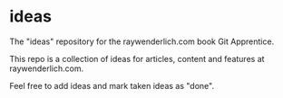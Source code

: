 # ideas
The "ideas" repository for the raywenderlich.com book Git Apprentice.


This repo is a collection of ideas for articles, content and features at raywenderlich.com.

Feel free to add ideas and mark taken ideas as "done".
